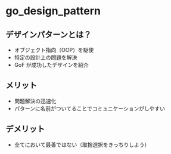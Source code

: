 # go_design_pattern

## デザインパターンとは？

* オブジェクト指向（OOP）を駆使
* 特定の設計上の問題を解決
* GoF が成功したデザインを紹介

## メリット

* 問題解決の迅速化
* パターンに名前がついてることでコミュニケーションがしやすい

## デメリット

* 全てにおいて最善ではない（取捨選択をきっちりしよう）
